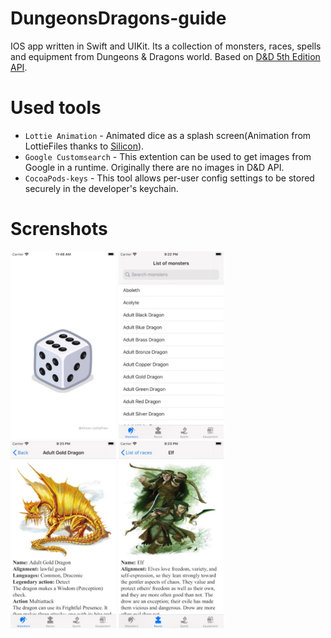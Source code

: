 # DungeonsDragons-guide
IOS app written in Swift and UIKit. Its a collection of monsters, races, spells and equipment from Dungeons & Dragons world. Based on [D&D 5th Edition API](https://www.dnd5eapi.co/). 

# Used tools
* `Lottie Animation` - Animated dice as a splash screen(Animation from LottieFiles thanks to [Silicon](https://lottiefiles.com/18184-touzidice6)).
* `Google Customsearch` - This extention can be used to get images from Google in a runtime. Originally there are no images in D&D API.  
* `CocoaPods-keys` - This tool allows per-user config settings to be stored securely in the developer's keychain.

# Screnshots
<img src="screenshots/ss1.jpg" alt="Launch screen" height="300"> <img src="screenshots/ss2.jpg" alt="List of monster" height="300"> <img src="screenshots/ss3.jpg" alt="Example of monster" height="300"> <img src="screenshots/ss4.jpg" alt="Elves" height="300">

